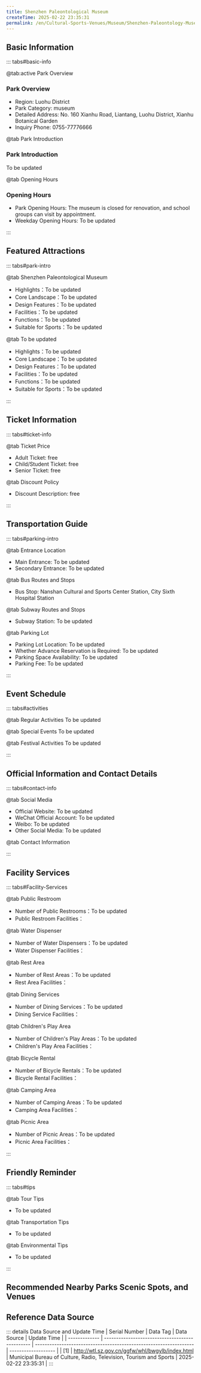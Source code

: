 ```yaml
---
title: Shenzhen Paleontological Museum
createTime: 2025-02-22 23:35:31
permalink: /en/Cultural-Sports-Venues/Museum/Shenzhen-Paleontology-Museum/
---
```



<script setup>
import ImageSwiper from '/.vuepress/theme/components/ImageSwiper.vue'
// 轮播图数据
const swiperItems = [
    {
                link: 'https://cn.bing.com/th?id=OHR.AlfanzinaLighthouse_ZH-CN9704515669_1920x1080.webp',
                title: 'Shenzhen Paleontological Museum',
                description: 'To be updated...',
                author: 'Municipal Bureau of Culture, Radio, Television, Tourism and Sports',
                date: '2025/02/23'
                },
  {
                link: 'https://cn.bing.com/th?id=OHR.AlfanzinaLighthouse_ZH-CN9704515669_1920x1080.webp',
                title: 'Shenzhen Paleontological Museum',
                description: 'To be updated...',
                author: 'Municipal Bureau of Culture, Radio, Television, Tourism and Sports',
                date: '2025/02/23'
                }
]
// 配置项
const swiperConfig = {
  height: 500,
  showInfo: true
}
</script>
<!-- 轮播图组件 -->
<ImageSwiper :items="swiperItems" :config="swiperConfig" />



## Basic Information

::: tabs#basic-info

@tab:active Park Overview
### Park Overview
- Region: Luohu District
- Park Category: museum
- Detailed Address: No. 160 Xianhu Road, Liantang, Luohu District, Xianhu Botanical Garden
- Inquiry Phone: 0755-77776666

@tab Park Introduction
### Park Introduction
To be updated

@tab Opening Hours
### Opening Hours
- Park Opening Hours: The museum is closed for renovation, and school groups can visit by appointment.
- Weekday Opening Hours: To be updated

:::

## Featured Attractions

::: tabs#park-intro

@tab Shenzhen Paleontological Museum
<ImageCard
image="https://cn.bing.com/th?id=OHR.AlfanzinaLighthouse_ZH-CN9704515669_1920x1080.webp"
    title="Shenzhen Paleontological Museum"
    description="To be updated"
    date=""
    author="Municipal Bureau of Culture, Radio, Television, Tourism and Sports"
/>


- Highlights：To be updated
- Core Landscape：To be updated
- Design Features：To be updated
- Facilities：To be updated
- Functions：To be updated
- Suitable for Sports：To be updated

@tab To be updated
<ImageCard
image="https://cn.bing.com/th?id=OHR.AlfanzinaLighthouse_ZH-CN9704515669_1920x1080.webp"
    title="Shenzhen Paleontological Museum"
    description="To be updated"
    date=""
    author="Municipal Bureau of Culture, Radio, Television, Tourism and Sports"
/>


- Highlights：To be updated
- Core Landscape：To be updated
- Design Features：To be updated
- Facilities：To be updated
- Functions：To be updated
- Suitable for Sports：To be updated

:::

## Ticket Information

::: tabs#ticket-info

@tab Ticket Price
- Adult Ticket: free
- Child/Student Ticket: free
- Senior Ticket: free

@tab Discount Policy
- Discount Description: free

:::

## Transportation Guide

::: tabs#parking-intro

@tab Entrance Location
- Main Entrance: To be updated
- Secondary Entrance: To be updated

@tab Bus Routes and Stops
- Bus Stop: Nanshan Cultural and Sports Center Station, City Sixth Hospital Station

@tab Subway Routes and Stops
- Subway Station: To be updated

@tab Parking Lot
- Parking Lot Location: To be updated
- Whether Advance Reservation is Required: To be updated
- Parking Space Availability: To be updated
- Parking Fee: To be updated

:::

## Event Schedule

::: tabs#activities

@tab Regular Activities
To be updated

@tab Special Events
To be updated

@tab Festival Activities
To be updated

:::

## Official Information and Contact Details

::: tabs#contact-info

@tab Social Media
- Official Website: To be updated
- WeChat Official Account: To be updated
- Weibo: To be updated
- Other Social Media: To be updated

@tab Contact Information

:::

## Facility Services

::: tabs#Facility-Services

@tab Public Restroom
- Number of Public Restrooms：To be updated
- Public Restroom Facilities：

@tab Water Dispenser
- Number of Water Dispensers：To be updated
- Water Dispenser Facilities：

@tab Rest Area
- Number of Rest Areas：To be updated
- Rest Area Facilities：

@tab Dining Services
- Number of Dining Services：To be updated
- Dining Service Facilities：

@tab Children's Play Area
- Number of Children's Play Areas：To be updated
- Children's Play Area Facilities：

@tab Bicycle Rental
- Number of Bicycle Rentals：To be updated
- Bicycle Rental Facilities：

@tab Camping Area
- Number of Camping Areas：To be updated
- Camping Area Facilities：

@tab Picnic Area
- Number of Picnic Areas：To be updated
- Picnic Area Facilities：

:::

## Friendly Reminder

::: tabs#tips

@tab Tour Tips
- To be updated

@tab Transportation Tips
- To be updated

@tab Environmental Tips
- To be updated

:::

## Recommended Nearby Parks Scenic Spots, and Venues

<CardGrid>
  <ImageCard
        image="https://www.sz.gov.cn/img/4/4098/4098170/11129999.png"
        title="Shenzhen Nanshan Museum"
        description="Nanshan Museum is a large comprehensive museum. It covers an area of about 19,000 square meters, with a building area of about 36,000 square meters and a total exhibition area of about 7,000 square meters. It can undertake the highest standards and requirements of international and domestic professional museums, as well as exhibitions of modern and contemporary art. The museum has a total of 7 exhibition halls, including 3 permanent exhibition halls. Through the 'Nanshan Story' exhibition, it fully displays Nanshan's history and culture from the roots of Shenzhen and Hong Kong to the pioneer of reform and opening up, and has developed into a hub of Guangdong, Hong Kong and Macao."
        href="/en/Cultural-Sports-Venues/Museum/Shenzhen-Luohu-District-Huifeng-Ancient-Pottery-Museum/"
        author="To be updated"
        date="2025/01/02"
      />
      <ImageCard
        image="https://www.sz.gov.cn/img/4/4098/4098170/11129999.png"
        title="Shenzhen Nanshan Museum"
        description="Nanshan Museum is a large comprehensive museum. It covers an area of about 19,000 square meters, with a building area of about 36,000 square meters and a total exhibition area of about 7,000 square meters. It can undertake the highest standards and requirements of international and domestic professional museums, as well as exhibitions of modern and contemporary art. The museum has a total of 7 exhibition halls, including 3 permanent exhibition halls. Through the 'Nanshan Story' exhibition, it fully displays Nanshan's history and culture from the roots of Shenzhen and Hong Kong to the pioneer of reform and opening up, and has developed into a hub of Guangdong, Hong Kong and Macao."
        href="/en/Cultural-Sports-Venues/Museum/Shenzhen-Luohu-District-Huifeng-Ancient-Pottery-Museum/"
        author="To be updated"
        date="2025/01/02"
      />
    </CardGrid>


## Reference Data Source

::: details Data Source and Update Time
| Serial Number | Data Tag                                        | Data Source                                                        | Update Time         |
| ------------- | ----------------------------------------------- | ------------------------------------------------------------------ | ------------------- |
| [1]           | http://wtl.sz.gov.cn/ggfw/whl/bwgylb/index.html | Municipal Bureau of Culture, Radio, Television, Tourism and Sports | 2025-02-22 23:35:31 |
:::

